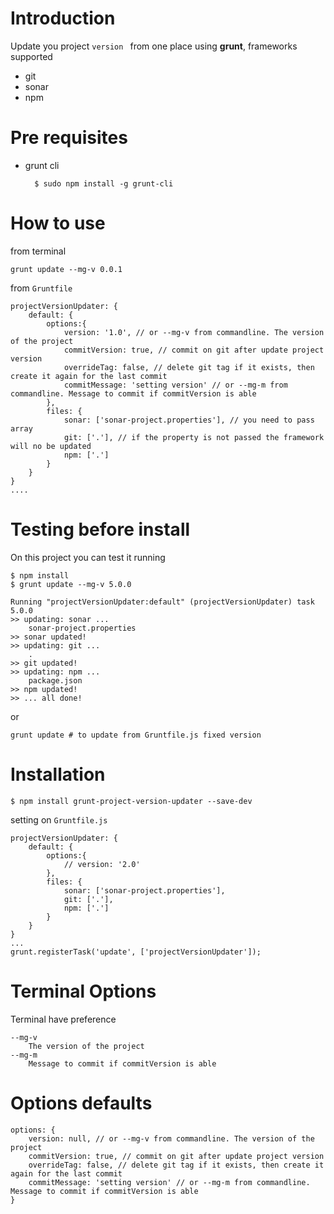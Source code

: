 # Introduction

Update you project `version ` from one place using **grunt**, frameworks supported

* git
* sonar
* npm 


# Pre requisites

* grunt cli

		$ sudo npm install -g grunt-cli


# How to use 

from terminal 

	grunt update --mg-v 0.0.1

from `Gruntfile `

	projectVersionUpdater: {
		default: {
			options:{
				version: '1.0', // or --mg-v from commandline. The version of the project
				commitVersion: true, // commit on git after update project version
				overrideTag: false, // delete git tag if it exists, then create it again for the last commit
				commitMessage: 'setting version' // or --mg-m from commandline. Message to commit if commitVersion is able
			},
			files: {
				sonar: ['sonar-project.properties'], // you need to pass array
				git: ['.'], // if the property is not passed the framework will no be updated
				npm: ['.']
			}
		}
	}
	....
			
# Testing before install

On this project you can test it running

	$ npm install
	$ grunt update --mg-v 5.0.0
	
	Running "projectVersionUpdater:default" (projectVersionUpdater) task
	5.0.0
	>> updating: sonar ...
		sonar-project.properties
	>> sonar updated!
	>> updating: git ...
		.
	>> git updated!
	>> updating: npm ...
		package.json
	>> npm updated!
	>> ... all done!

		
or 

	grunt update # to update from Gruntfile.js fixed version 


			
# Installation

	$ npm install grunt-project-version-updater --save-dev

setting on `Gruntfile.js`

	projectVersionUpdater: {
		default: {
			options:{
				// version: '2.0'
			},
			files: {
				sonar: ['sonar-project.properties'],
				git: ['.'],
				npm: ['.']
			}
		}
	}
	...
	grunt.registerTask('update', ['projectVersionUpdater']);
	

# Terminal Options

Terminal have preference

	--mg-v 
		The version of the project
	--mg-m 
		Message to commit if commitVersion is able

# Options defaults

	options: {
		version: null, // or --mg-v from commandline. The version of the project
		commitVersion: true, // commit on git after update project version
		overrideTag: false, // delete git tag if it exists, then create it again for the last commit
		commitMessage: 'setting version' // or --mg-m from commandline. Message to commit if commitVersion is able
	}